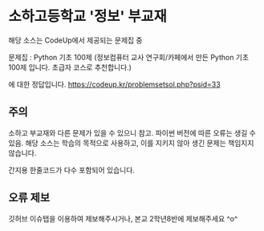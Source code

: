 # 소하고등학교 '정보' 부교재 

해당 소스는 CodeUp에서 제공되는 문제집 중

문제집 : Python 기초 100제
(정보컴퓨터 교사 연구회/카페에서 만든 Python 기초 100제 입니다. 초급자 코스로 추천합니다.)

에 대한 정답입니다. 
https://codeup.kr/problemsetsol.php?psid=33


## 주의
소하고 부교재와 다른 문제가 있을 수 있으니 참고. 
파이썬 버전에 따른 오류는 생길 수 있음.
해당 소스는 학습의 목적으로 사용하고, 이를 지키지 않아 생긴 문제는 책임지지 않습니다.

간지용 한줄코드가 다수 포함되어 있습니다.


## 오류 제보
깃허브 이슈탭을 이용하여 제보해주시거나, 본교 2학년8반에 제보해주세요 ^o^

